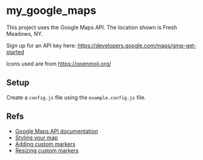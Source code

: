# my_google_maps

This project uses the Google Maps API.
The location shown is Fresh Meadows, NY.

Sign up for an API key here: https://developers.google.com/maps/gmp-get-started

Icons used are from https://openmoji.org/

## Setup

Create a `config.js` file using the `example.config.js` file.

## Refs
- [Google Maps API documentation](https://developers.google.com/maps/documentation/javascript/overview)
- [Styling your map](https://developers.google.com/maps/documentation/javascript/cloud-based-map-styling)
- [Adding custom markers](https://developers.google.com/maps/documentation/javascript/markers#maps_marker_simple-javascript)
- [Resizing custom markers](https://stackoverflow.com/questions/15096461/resize-google-maps-marker-icon-image)

